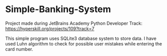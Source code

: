 # Simple-Banking-System

Project made during  JetBrains Academy Python Developer Track:
https://hyperskill.org/projects/109?track=7

This simple program uses SQLite3 database system to store data.
I have used Luhn algorithm to check for possible user mistakes while entering the card number.
